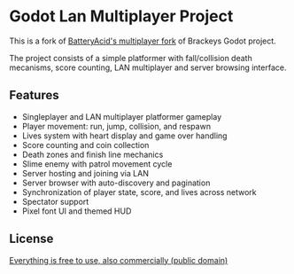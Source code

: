 # Godot Lan Multiplayer Project

This is a fork of [BatteryAcid's multiplayer fork](https://github.com/BatteryAcid/first-game-in-godot) of Brackeys Godot project.

The project consists of a simple platformer with fall/collision death mecanisms, score counting, LAN multiplayer and server browsing interface.

## Features

- Singleplayer and LAN multiplayer platformer gameplay
- Player movement: run, jump, collision, and respawn
- Lives system with heart display and game over handling
- Score counting and coin collection
- Death zones and finish line mechanics
- Slime enemy with patrol movement cycle
- Server hosting and joining via LAN
- Server browser with auto-discovery and pagination
- Synchronization of player state, score, and lives across network
- Spectator support
- Pixel font UI and themed HUD

## License

[Everything is free to use, also commercially (public domain)](./LICENSE)
